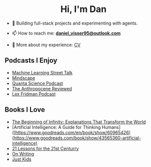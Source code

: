 <h1 align="center">Hi, I'm Dan</h1>

- 🌱 Building full-stack projects and experimenting with agents.

- 📫 How to reach me: **daniel_visser95@outlook.com**

- 📄 More about my experience: [CV](https://github.com/danvisser/CV/blob/main/CV%20-%20Daniel%20Visser.pdf)

## Podcasts I Enjoy
- [Machine Learning Street Talk](https://open.spotify.com/show/02e6PZeIOdpmBGT9THuzwR)
- [Mindscape](https://www.preposterousuniverse.com/podcast/)
- [Quanta Science Podcast](https://www.quantamagazine.org/tag/quanta-podcast/)
- [The Anthropocene Reviewed](https://open.spotify.com/show/1LaCr5TFAgYPK5qHjP3XDp)
- [Lex Fridman Podcast](https://lexfridman.com/podcast/)
  
## Books I Love
- [The Beginning of Infinity: Explanations That Transform the World](https://www.goodreads.com/book/show/10483171-the-beginning-of-infinity)
- [Artificial Intelligence: A Guide for Thinking Humans]([https://www.goodreads.com/en/book/show/60965426](https://www.goodreads.com/book/show/43565360-artificial-intelligence)
- [21 Lessons for the 21st Centurry](https://www.goodreads.com/book/show/38820046-21-lessons-for-the-21st-century)
- [On Writing](https://www.goodreads.com/book/show/10569.On_Writing)
- [Just Kids](https://www.goodreads.com/en/book/show/341879)


